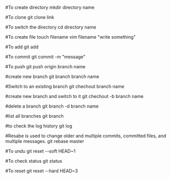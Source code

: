 #To create directory
mkdir directory name

#To clone
git clone link

#To switch the directory
cd directory name

#To create file
touch filename
vim filename "write something"

#To add
git add

#To commit 
git commit -m "message"

#To push 
git push origin branch name

#create new branch
git branch branch name

#Switch to an existing branch
git chechout branch name

#create new branch and switch to it
git chechout -b branch name

#delete a branch 
git branch -d branch name

#list all branches
git branch

#to check the log history
git log

#Resabe is used to change older and multiple commits, committed files, and multiple messages.
git rebase master

#To undu
git reset --soft HEAD~1

#To check status
git status

#To reset
git reset --hard HEAD~3


